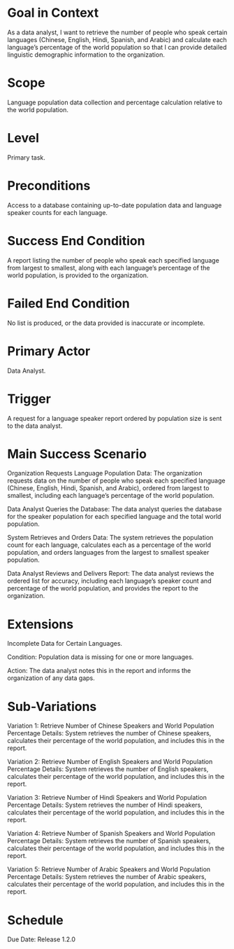 # Goal in Context
As a data analyst, I want to retrieve the number of people who speak certain languages (Chinese, English, Hindi, Spanish, and Arabic) and calculate each language’s percentage of the world population so that I can provide detailed linguistic demographic information to the organization.

# Scope
Language population data collection and percentage calculation relative to the world population.

# Level
Primary task.

# Preconditions
Access to a database containing up-to-date population data and language speaker counts for each language.

# Success End Condition
A report listing the number of people who speak each specified language from largest to smallest, along with each language’s percentage of the world population, is provided to the organization.

# Failed End Condition
No list is produced, or the data provided is inaccurate or incomplete.

# Primary Actor
Data Analyst.

# Trigger
A request for a language speaker report ordered by population size is sent to the data analyst.

# Main Success Scenario
Organization Requests Language Population Data:
The organization requests data on the number of people who speak each specified language (Chinese, English, Hindi, Spanish, and Arabic), ordered from largest to smallest, including each language’s percentage of the world population.

Data Analyst Queries the Database:
The data analyst queries the database for the speaker population for each specified language and the total world population.

System Retrieves and Orders Data:
The system retrieves the population count for each language, calculates each as a percentage of the world population, and orders languages from the largest to smallest speaker population.

Data Analyst Reviews and Delivers Report:
The data analyst reviews the ordered list for accuracy, including each language’s speaker count and percentage of the world population, and provides the report to the organization.

# Extensions
Incomplete Data for Certain Languages.

Condition: Population data is missing for one or more languages.

Action: The data analyst notes this in the report and informs the organization of any data gaps.

# Sub-Variations
Variation 1: Retrieve Number of Chinese Speakers and World Population Percentage
Details: System retrieves the number of Chinese speakers, calculates their percentage of the world population, and includes this in the report.

Variation 2: Retrieve Number of English Speakers and World Population Percentage
Details: System retrieves the number of English speakers, calculates their percentage of the world population, and includes this in the report.

Variation 3: Retrieve Number of Hindi Speakers and World Population Percentage
Details: System retrieves the number of Hindi speakers, calculates their percentage of the world population, and includes this in the report.

Variation 4: Retrieve Number of Spanish Speakers and World Population Percentage
Details: System retrieves the number of Spanish speakers, calculates their percentage of the world population, and includes this in the report.

Variation 5: Retrieve Number of Arabic Speakers and World Population Percentage
Details: System retrieves the number of Arabic speakers, calculates their percentage of the world population, and includes this in the report.

# Schedule
Due Date: Release 1.2.0